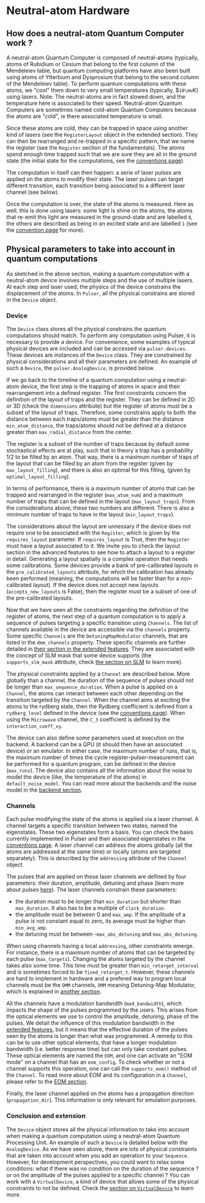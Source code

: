 # Neutral-atom Hardware

## How does a neutral-atom Quantum Computer work ?

A neutral-atom Quantum Computer is composed of neutral-atoms (typically, atoms of Rubidium or Cesium that belong to the first column of the Mendeleiev table, but quantum computing platforms have also been built using atoms of Ytterbium and Dysprosium that belong to the second column of the Mendeleiev table). To perform quantum computations with these atoms, we "cool" them down to very small temperatures (typically, $`10\mu`K) using lasers. Note: The neutral-atoms are in fact slowed down, and the temperature here is associated to their speed. Neutral-atom Quantum Computers are sometimes named cold-atom Quantum Computers because the atoms are "cold", ie there associated temperature is small.

Since these atoms are cold, they can be trapped in space using another kind of lasers (see the `RegisterLayout` object in the extended section). They can then be rearranged and re-trapped in a specific pattern, that we name the register (see the `Register` section of the fundamentals). The atoms spend enough time trapped such that we are sure they are all in the ground state (the initial state for the computations, see the [conventions page](conventions.md)).

The computation in itself can then happen: a serie of laser pulses are applied on the atoms to modify their state. The laser pulses can target different transition, each transition being associated to a different laser channel (see below).

Once the computation is over, the state of the atoms is measured. Here as well, this is done using lasers: some light is shine on the atoms, the atoms that re-emit this light are measured in the ground-state and are labelled `0`, the others are described as being in an excited state and are labelled `1` (see the [convention page](conventions.md) for more). 

## Physical parameters to take into account in quantum computations

As sketched in the above section, making a quantum computation with a neutral-atom device involves multiple steps and the use of multiple lasers. At each step and laser used, the physics of the device constrains the displacement of the atoms. In `Pulser`, all the physical constrains are stored in the `Device` object.

### Device

The `Device` class stores all the physical constrains the quantum computations should match. To perform any computation using Pulser, it is necessary to provide a device. For convenience, some examples of typical physical devices are included and can be accessed via `pulser.devices`. These devices are instances of the `Device` class. They are constrained by physical considerations and all their parameters are defined. An example of such a `Device`, the `pulser.AnalogDevice`, is provided below.

If we go back to the timeline of a quantum computation using a neutral-atom device, the first step is the trapping of atoms in space and their rearrangement into a defined register. The first constraints concern the definition of the layout of traps and the register. They can be defined in 2D or 3D (check the `dimensions` attribute) but the register of atoms must be a subset of the layout of traps. Therefore, some constrains apply to both: the distance between each traps/atoms must be greater than the distance `min_atom_distance`, the traps/atoms should not be defined at a distance greater than `max_radial_distance` from the center.

The register is a subset of the number of traps because by default some stochastical effects are at play, such that in theory a trap has a probability 1/2 to be filled by an atom. That way, there is a maximum number of traps of the layout that can be filled by an atom from the register (given by `max_layout_filling`), and there is also an optimal for this filling, (given by `optimal_layout_filling`).

In terms of performance, there is a maximum number of atoms that can be trapped and rearranged in the register (`max_atom_num`) and a maximum number of traps that can be defined in the layout (`max_layout_traps`). From the considerations above, these two numbers are different. There is also a minimum number of traps to have in the layout (`min_layout_traps`).

The considerations about the layout are unnessary if the device does not require one to be associated with the `Register`, which is given by the `requires_layout` parameter. If `requires_layout` is True, then the `Register` must have a layout associated to it. We invite you to check the layout section in the advanced features to see how to attach a layout to a register in detail. Generating a layout spatially is a complex operation that needs some calibrations. Some devices provide a bank of pre-calibrated layouts in the `pre_calibrated_layouts` attribute, for which the calibration has already been performed (meaning, the computations will be faster than for a non-calibrated layout). If the device does not accept new layouts (`accepts_new_layouts` is False), then the register must be a subset of one of the pre-calibrated layouts.

Now that we have seen all the constraints regarding the definition of the register of atoms, the next step of a quantum computation is to apply a sequence of pulses targeting a specific transition using `Channels`. The list of channels available in the device are accessible via the `channels` property. Some specific `Channels` are the `DetuningMapModulator` channels, that are listed in the `dmm_channels` property. These specific channels are further detailed in [their section in the extended features](tutorials/dmm.nblink). They are associated with the concept of SLM mask that some device supports (the `supports_slm_mask` attribute, check [the section on SLM](tutorials/slm_mask.nblink) to learn more).

The physical constraints applied by a `Channel` are described below. More globally than a channel, the duration of the sequence of pulses should not be longer than `max_sequence_duration`. When a pulse is applied on a `Channel`, the atoms can interact between each other depending on the transition targeted by the `Channel`. When the channel aims at exciting the atoms to the rydberg state, then the Rydberg coefficient is defined from a `rydberg_level` defined in the device (see the [conventions page](conventions.md)). When using the `Microwave` channel, the `C_3` coefficient is defined by the `interaction_coeff_xy`.

The device can also define some parameters used at execution on the backend. A backend can be a QPU (it should then have an associated device) or an emulator. In either case, the maximum number of runs, that is, the maximum number of times the cycle register-pulser-measurement can be performed for a quantum program, can be defined in the device (`max_runs`). The device also contains all the information about the noise to model the device (like, the temperature of the atoms) in `default_noise_model`. You can read more about the backends and the noise model in the [backend section](./tutorials/backends.nblink).

### Channels

Each pulse modifying the state of the atoms is applied via a laser channel. A channel targets a specific transition between two states, named the eigenstates. These two eigenstates form a basis. You can check the basis currently implemented in Pulser and their associated eigenstates in the [conventions page](./conventions.md). A laser channel can address the atoms globally (all the atoms are addressed at the same time) or locally (atoms are targeted separately). This is described by the `addressing` attribute of the `Channel` object.

The pulses that are applied on these laser channels are defined by four parameters: their duration, amplitude, detuning and phase (learn more about pulses [here](./apidoc/core.rst##pulse)). The laser channels constrain these parameters: 
- the duration must to be longer than `min_duration` but shorter than `max_duration`. It also has to be a multiple of `clock_duration`. 
- the amplitude must be between 0 and `max_amp`. If the amplitude of a pulse is not constant equal to zero, its average must be higher than `min_avg_amp`.
- the detuning must be between -`max_abs_detuning` and `max_abs_detuning`.

When using channels having a local `addressing`, other constraints emerge. For instance, there is a maximum number of atoms that can be targeted by each pulse (`max_targets`). Changing the atoms targeted by the channel takes also some time. This time must be greater than `min_retarget_interval` and is sometimes forced to be `fixed_retarget_t`. However, these channels are hard to implement in hardware and a prefered way to program local channels must be the `DMM` channels, `DMM` meaning Detuning-Map Modulator, which is explained in [another section](./tutorials/dmm.nblink).

All the channels have a modulation bandwidth (`mod_bandwidth`), which impacts the shape of the pulses programmed by the users. This arises from the optical elements we use to control the amplitude, detuning, phase of the pulses. We detail the influence of this modulation bandwidth in the [extended features](./tutorials/output_mod_eom.nblink), but it means that the effective duration of the pulses seen by the atoms is longer than what was programmed. A remedy to this can be to use other optical elements, that have a longer modulation bandwidth (i.e. better response time) but can only take constant pulses. These optical elements are named the `EOM`, and one can activate an "EOM mode" on a channel that has an `eom_config`. To check whether or not a channel supports this operation, one can call the `supports_eom()` method of the `Channel`. To read more about EOM and its configuration in a `Channel`, please refer to the [EOM section](./tutorials/output_mod_eom.nblink).

Finally, the laser channel applied on the atoms has a propagation direction (`propagation_dir`). This information is only relevant for emulation purposes. 

### Conclusion and extension

The `Device` object stores all the physical information to take into account when making a quantum computation using a neutral-atom Quantum Processing Unit. An example of such a `Device` is detailed below with the `AnalogDevice`. As we have seen above, there are lots of physical constraints that are taken into account when you add an operation to your `Sequence`. However, for development perspectives, you could want to relax some conditions: what if there was no condition on the duration of the sequence ? or on the amplitude of the pulses applied to a specific channel ? You can work with a `VirtualDevice`, a kind of device that allows some of the physical constraints to not be defined. Check the [section on `VirtualDevice`](./tutorials/virtual_devices.nblink) to learn more.











